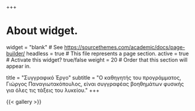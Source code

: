 +++
# About widget.
widget = "blank"  # See https://sourcethemes.com/academic/docs/page-builder/
headless = true  # This file represents a page section.
active = true  # Activate this widget? true/false
weight = 20  # Order that this section will appear in.

title = "Συγγραφικό Έργο"
subtitle = "Ο καθηγητής του προγράμματος, Γιώργος Παναγιωτακόπουλος, είναι συγγραφέας βοηθημάτων φυσικής για όλες τις τάξεις του λυκείου."
+++

{{< gallery >}}